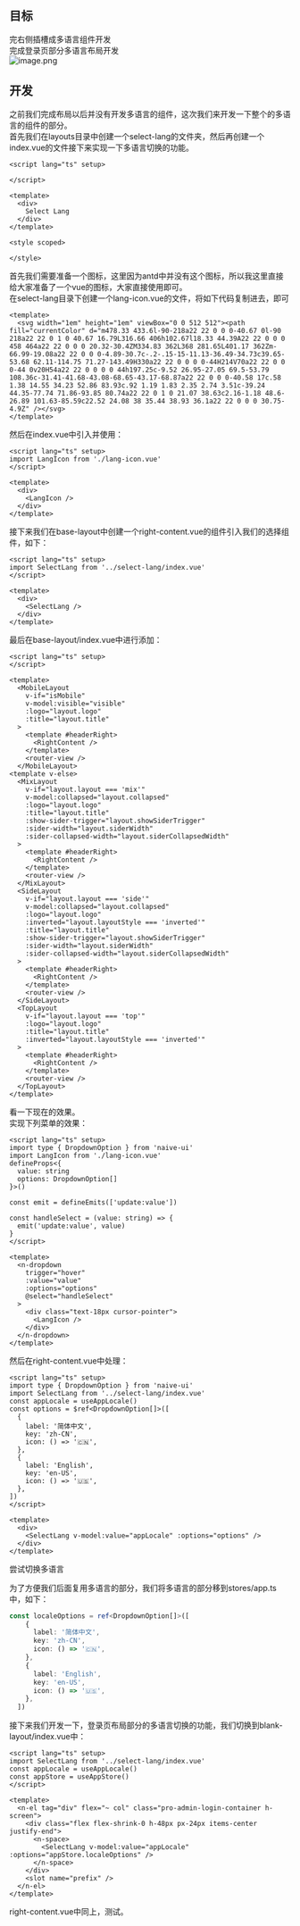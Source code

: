 <a name="Ltuq9"></a>
## 目标
完右侧插槽成多语言组件开发<br />完成登录页部分多语言布局开发<br />![image.png](https://cdn.nlark.com/yuque/0/2022/png/10377041/1669985792470-4a8d02d6-2c77-41ee-878d-6777108d02c6.png#averageHue=%232b2e2d&clientId=uea8fd3f0-ddea-4&from=paste&height=434&id=u54b08a1b&name=image.png&originHeight=434&originWidth=630&originalType=binary&ratio=1&rotation=0&showTitle=false&size=24116&status=done&style=none&taskId=u2752779d-26ae-415a-888e-38cfa95e007&title=&width=630)
<a name="ZAlzh"></a>
## 开发
之前我们完成布局以后并没有开发多语言的组件，这次我们来开发一下整个的多语言的组件的部分。<br />首先我们在layouts目录中创建一个select-lang的文件夹，然后再创建一个index.vue的文件接下来实现一下多语言切换的功能。
```vue
<script lang="ts" setup>

</script>

<template>
  <div>
    Select Lang
  </div>
</template>

<style scoped>

</style>
```
首先我们需要准备一个图标，这里因为antd中并没有这个图标，所以我这里直接给大家准备了一个vue的图标，大家直接使用即可。<br />在select-lang目录下创建一个lang-icon.vue的文件，将如下代码复制进去，即可
```vue
<template>
  <svg width="1em" height="1em" viewBox="0 0 512 512"><path fill="currentColor" d="m478.33 433.6l-90-218a22 22 0 0 0-40.67 0l-90 218a22 22 0 1 0 40.67 16.79L316.66 406h102.67l18.33 44.39A22 22 0 0 0 458 464a22 22 0 0 0 20.32-30.4ZM334.83 362L368 281.65L401.17 362Zm-66.99-19.08a22 22 0 0 0-4.89-30.7c-.2-.15-15-11.13-36.49-34.73c39.65-53.68 62.11-114.75 71.27-143.49H330a22 22 0 0 0 0-44H214V70a22 22 0 0 0-44 0v20H54a22 22 0 0 0 0 44h197.25c-9.52 26.95-27.05 69.5-53.79 108.36c-31.41-41.68-43.08-68.65-43.17-68.87a22 22 0 0 0-40.58 17c.58 1.38 14.55 34.23 52.86 83.93c.92 1.19 1.83 2.35 2.74 3.51c-39.24 44.35-77.74 71.86-93.85 80.74a22 22 0 1 0 21.07 38.63c2.16-1.18 48.6-26.89 101.63-85.59c22.52 24.08 38 35.44 38.93 36.1a22 22 0 0 0 30.75-4.9Z" /></svg>
</template>
```
然后在index.vue中引入并使用：
```vue
<script lang="ts" setup>
import LangIcon from './lang-icon.vue'
</script>

<template>
  <div>
    <LangIcon />
  </div>
</template>

```
接下来我们在base-layout中创建一个right-content.vue的组件引入我们的选择组件，如下：
```vue
<script lang="ts" setup>
import SelectLang from '../select-lang/index.vue'
</script>

<template>
  <div>
    <SelectLang />
  </div>
</template>
```
最后在base-layout/index.vue中进行添加：
```vue
<script lang="ts" setup>
</script>

<template>
  <MobileLayout
    v-if="isMobile"
    v-model:visible="visible"
    :logo="layout.logo"
    :title="layout.title"
  >
    <template #headerRight>
      <RightContent />
    </template>
    <router-view />
  </MobileLayout>
<template v-else>
  <MixLayout
    v-if="layout.layout === 'mix'"
    v-model:collapsed="layout.collapsed"
    :logo="layout.logo"
    :title="layout.title"
    :show-sider-trigger="layout.showSiderTrigger"
    :sider-width="layout.siderWidth"
    :sider-collapsed-width="layout.siderCollapsedWidth"
  >
    <template #headerRight>
      <RightContent />
    </template>
    <router-view />
  </MixLayout>
  <SideLayout
    v-if="layout.layout === 'side'"
    v-model:collapsed="layout.collapsed"
    :logo="layout.logo"
    :inverted="layout.layoutStyle === 'inverted'"
    :title="layout.title"
    :show-sider-trigger="layout.showSiderTrigger"
    :sider-width="layout.siderWidth"
    :sider-collapsed-width="layout.siderCollapsedWidth"
  >
    <template #headerRight>
      <RightContent />
    </template>
    <router-view />
  </SideLayout>
  <TopLayout
    v-if="layout.layout === 'top'"
    :logo="layout.logo"
    :title="layout.title"
    :inverted="layout.layoutStyle === 'inverted'"
  >
    <template #headerRight>
      <RightContent />
    </template>
    <router-view />
  </TopLayout>
</template>
```
看一下现在的效果。<br />实现下列菜单的效果：
```vue
<script lang="ts" setup>
import type { DropdownOption } from 'naive-ui'
import LangIcon from './lang-icon.vue'
defineProps<{
  value: string
  options: DropdownOption[]
}>()

const emit = defineEmits(['update:value'])

const handleSelect = (value: string) => {
  emit('update:value', value)
}
</script>

<template>
  <n-dropdown
    trigger="hover"
    :value="value"
    :options="options"
    @select="handleSelect"
  >
    <div class="text-18px cursor-pointer">
      <LangIcon />
    </div>
  </n-dropdown>
</template>

```
然后在right-content.vue中处理：
```vue
<script lang="ts" setup>
import type { DropdownOption } from 'naive-ui'
import SelectLang from '../select-lang/index.vue'
const appLocale = useAppLocale()
const options = $ref<DropdownOption[]>([
  {
    label: '简体中文',
    key: 'zh-CN',
    icon: () => '🇨🇳',
  },
  {
    label: 'English',
    key: 'en-US',
    icon: () => '🇺🇸',
  },
])
</script>

<template>
  <div>
    <SelectLang v-model:value="appLocale" :options="options" />
  </div>
</template>
```
尝试切换多语言


为了方便我们后面复用多语言的部分，我们将多语言的部分移到stores/app.ts中，如下：
```typescript
const localeOptions = ref<DropdownOption[]>([
    {
      label: '简体中文',
      key: 'zh-CN',
      icon: () => '🇨🇳',
    },
    {
      label: 'English',
      key: 'en-US',
      icon: () => '🇺🇸',
    },
  ])
```

接下来我们开发一下，登录页布局部分的多语言切换的功能，我们切换到blank-layout/index.vue中：
```vue
<script lang="ts" setup>
import SelectLang from '../select-lang/index.vue'
const appLocale = useAppLocale()
const appStore = useAppStore()
</script>

<template>
  <n-el tag="div" flex="~ col" class="pro-admin-login-container h-screen">
    <div class="flex flex-shrink-0 h-48px px-24px items-center justify-end">
      <n-space>
        <SelectLang v-model:value="appLocale" :options="appStore.localeOptions" />
      </n-space>
    </div>
    <slot name="prefix" />
  </n-el>
</template>

```
right-content.vue中同上，测试。
